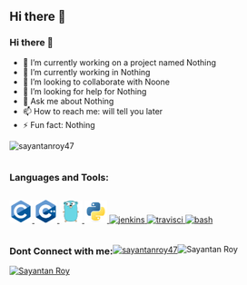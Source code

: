 ## Hi there 👋

<!--
**sayantanroy47/sayantanroy47** is a ✨ _special_ ✨ repository because its `README.md` (this file) appears on your GitHub profile.

Here are some ideas to get you started:

- 🔭 I’m currently working on ...
- 🌱 I’m currently learning ...
- 👯 I’m looking to collaborate on ...
- 🤔 I’m looking for help with ...
- 💬 Ask me about ...
- 📫 How to reach me: ...
- 😄 Pronouns: ...
- ⚡ Fun fact: ...
-->
### Hi there 👋

- 🔭 I’m currently working on a project named Nothing
- 🌱 I’m currently working in Nothing
- 👯 I’m looking to collaborate with Noone
- 🤔 I’m looking for help for Nothing
- 💬 Ask me about Nothing
- 📫 How to reach me: will tell you later
- ⚡ Fun fact: Nothing
<p align="left"> <img src="https://komarev.com/ghpvc/?username=sayantanroy47&label=Profile%20views&color=0e75b6&style=flat" alt="sayantanroy47" /> </p>
<div style="display: flex; flex-wrap: wrap; align-items: center; margin-bottom: 50px;">
  <h3 align="left">Languages and Tools:</h3>
  <p align="left"> <a href="https://www.cprogramming.com/" target="_blank" rel="noreferrer"> <img src="https://raw.githubusercontent.com/devicons/devicon/master/icons/c/c-original.svg" alt="c" width="40" height="40"/> </a> <a href="https://www.w3schools.com/cpp/" target="_blank" rel="noreferrer"> <img src="https://raw.githubusercontent.com/devicons/devicon/master/icons/cplusplus/cplusplus-original.svg" alt="cplusplus" width="40" height="40"/> </a> <a href="https://golang.org" target="_blank" rel="noreferrer"> <img src="https://raw.githubusercontent.com/devicons/devicon/master/icons/go/go-original.svg" alt="go" width="40" height="40"/> </a> <a href="https://www.python.org" target="_blank" rel="noreferrer"> <img src="https://raw.githubusercontent.com/devicons/devicon/master/icons/python/python-original.svg" alt="python" width="40" height="40"/> </a> </a> <a href="https://www.jenkins.io" target="_blank" rel="noreferrer"> <img src="https://www.vectorlogo.zone/logos/jenkins/jenkins-icon.svg" alt="jenkins" width="40" height="40"/> </a> <a href="https://travis-ci.org" target="_blank" rel="noreferrer"> <img src="https://www.vectorlogo.zone/logos/travis-ci/travis-ci-icon.svg" alt="travisci" width="40" height="40"/> </a> <a href="https://www.gnu.org/software/bash/" target="_blank" rel="noreferrer"> <img src="https://www.vectorlogo.zone/logos/gnu_bash/gnu_bash-icon.svg" alt="bash" width="40" height="40"/> </a> </p>
<h3 align="left">Dont Connect with me:</h3>
<p align="left">
<a href="[[https://linkedin.com/in/sayantanroy47](https://www.linkedin.com/in/sayantan-roy-17862473/)](https://www.linkedin.com/in/sayantan-roy-17862473/)" target="blank"><img align="center" src="https://raw.githubusercontent.com/rahuldkjain/github-profile-readme-generator/master/src/images/icons/Social/linked-in-alt.svg" alt="sayantanroy47" height="30" width="40" /></a>
</p>
</h3>
<img src="https://github-readme-streak-stats.herokuapp.com/?user=sayantanroy47&theme=black-ice&hide_border=true&stroke=0000&background=0D1117&ring=e05397&fire=e05397&currStreakLabel=e05397" alt="Sayantan Roy" />
<a href="https://github.com/sayantanroy47"><img src="https://github-profile-trophy.vercel.app/?username=sayantanroy47&margin-w=5&theme=radical" alt="Sayantan Roy" />
</div>
